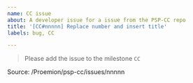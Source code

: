 ```yaml
---
name: CC issue
about: A developer issue for a issue from the PSP-CC repo
title: '[CC#nnnnn] Replace number and insert title'
labels: bug, CC

---
```

> Please add the issue to the milestone `CC`

Source: /Proemion/psp-cc/issues/nnnnn

